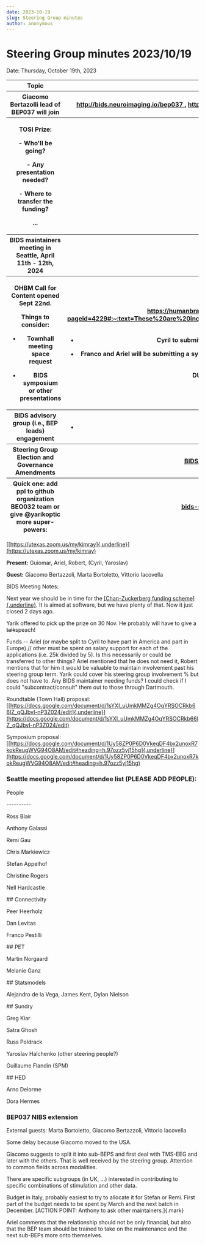 ```yaml
---
date: 2023-10-19
slug: Steering Group minutes
author: anonymous
---
```


# Steering Group minutes 2023/10/19

Date: Thursday, October 19th, 2023

<!--more-->


<table>
 <colgroup>
  <col style="width: 47%"/>
  <col style="width: 52%"/>
 </colgroup>
 <thead>
  <tr class="header">
   <th>
    <strong>
     Topic
    </strong>
   </th>
   <th>
    <strong>
     Relevant Links
    </strong>
   </th>
  </tr>
  <tr class="odd">
   <th>
    Giacomo Bertazolli lead of BEP037 will join
   </th>
   <th>
    <a href="http://bids.neuroimaging.io/bep037">
     <u>
      http://bids.neuroimaging.io/bep037
     </u>
    </a>
    ,
    <a href="https://mattermost.brainhack.org/brainhack/channels/nibs-bids">
     <u>
      https://mattermost.brainhack.org/brainhack/channels/nibs-bids
     </u>
    </a>
   </th>
  </tr>
  <tr class="header">
   <th>
    <p>
     TOSI Prize:
    </p>
    <p>
     - Who'll be going?
    </p>
    <p>
     - Any presentation needed?
    </p>
    <p>
     - Where to transfer the funding?
    </p>
    <p>
     ...
    </p>
   </th>
   <th>
   </th>
  </tr>
  <tr class="odd">
   <th>
    BIDS maintainers meeting in Seattle, April 11th - 12th, 2024
   </th>
   <th>
   </th>
  </tr>
  <tr class="header">
   <th>
    <p>
     OHBM Call for Content opened Sept 22nd.
    </p>
    <p>
     Things to consider:
    </p>
    <ul>
     <li>
      <p>
       Townhall meeting space request
      </p>
     </li>
     <li>
      <p>
       BIDS symposium or other presentations
      </p>
     </li>
    </ul>
   </th>
   <th>
    <p>
     <a href="https://humanbrainmapping.org/i4a/pages/index.cfm?pageid=4229#:~:text=These%20are%20included%20in%20the,%2435%20USD%20again%20in%202024">
      <u>
       https://humanbrainmapping.org/i4a/pages/index.cfm?pageid=4229#:~:text=These%20are%20included%20in%20the,%2435%20USD%20again%20in%202024
      </u>
     </a>
     .
    </p>
    <ul>
     <li>
      <p>
       Cyril to submit a round-table for town-hall meeting
      </p>
     </li>
     <li>
      <p>
       Franco and Ariel will be submitting a symposium, more content
(a.o., Russ to present along the lines of recent paper)
      </p>
     </li>
    </ul>
    <p>
     <strong>
      DUE DATE Nov 17, 2023
     </strong>
    </p>
   </th>
  </tr>
  <tr class="odd">
   <th>
    BIDS advisory group (i.e., BEP leads) engagement
   </th>
   <th>
    <ul>
     <li>
     </li>
    </ul>
   </th>
  </tr>
  <tr class="header">
   <th>
    Steering Group Election and Governance Amendments
   </th>
   <th>
    <a href="https://docs.google.com/document/d/18PpfSgcHckqejTZsRZlEDlJ_yD3JiwSQ8kCjVXorg6U/edit">
     <u>
      BIDS
governance amendment
     </u>
    </a>
   </th>
  </tr>
  <tr class="odd">
   <th>
    Quick one: add ppl to github organization BEO032 team or give
@yarikoptic more super-powers:
   </th>
   <th>
    <a href="https://github.com/bids-standard/.github/issues/6">
     <u>
      bids-standard/.github/issues/6
     </u>
    </a>
   </th>
  </tr>
 </thead>
 <tbody>
 </tbody>
</table>



[[https://utexas.zoom.us/my/kimray]{.underline}](https://utexas.zoom.us/my/kimray)

**Present:** Guiomar, Ariel, Robert, (Cyril, Yaroslav)

**Guest:** Giacomo Bertazzoli, Marta Bortoletto, Vittorio Iacovella


BIDS Meeting Notes:

Next year we should be in time for the [[Chan-Zuckerberg funding
scheme]{.underline}](https://chanzuckerberg.com/science/science-funding/).
It is aimed at software, but we have plenty of that. Now it just closed
2 days ago.

Yarik offered to pick up the prize on 30 Nov. He probably will have to
give a ~~talk~~speach!

Funds -- Ariel (or maybe split to Cyril to have part in America and part
in Europe) // other must be spent on salary support for each of the
applications (i.e. 25k divided by 5). Is this necessarily or could be
transferred to other things? Ariel mentioned that he does not need it,
Robert mentions that for him it would be valuable to maintain
involvement past his steering group term. Yarik could cover his steering
group involvement % but does not have to. Any BIDS maintainer needing
funds? I could check if I could "subcontract/consult" them out to those
through Dartmouth.

Roundtable (Town Hall) proposal:
[[https://docs.google.com/document/d/1sYXI_uUmkMMZg4OqYRSOCRkb66IZ_qQJbvI-nP3Z024/edit]{.underline}](https://docs.google.com/document/d/1sYXI_uUmkMMZg4OqYRSOCRkb66IZ_qQJbvI-nP3Z024/edit)

Symposium proposal:
[[https://docs.google.com/document/d/1Uy58ZP0P6D0VkeqDF4bx2unoxR7kokReugWVG94O8AM/edit#heading=h.97ozz5yj15hg]{.underline}](https://docs.google.com/document/d/1Uy58ZP0P6D0VkeqDF4bx2unoxR7kokReugWVG94O8AM/edit#heading=h.97ozz5yj15hg)

### Seattle meeting proposed attendee list (PLEASE ADD PEOPLE):

People

\-\-\-\-\-\-\-\-\--

Ross Blair

Anthony Galassi

Remi Gau

Chris Markiewicz

Stefan Appelhof

Christine Rogers

Nell Hardcastle

\## Connectivity

Peer Heerholz

Dan Levitas

Franco Pestilli

\## PET

Martin Norgaard

Melanie Ganz

\## Statsmodels

Alejandro de la Vega, James Kent, Dylan Nielson

\## Sundry

Greg Kiar

Satra Ghosh

Russ Poldrack

Yaroslav Halchenko (other steering people?)

Guillaume Flandin (SPM)

\## HED

Arno Delorme

Dora Hermes

### BEP037 NIBS extension

External guests: Marta Bortoletto, Giacomo Bertazzoli, Vittorio
Iacovella

Some delay because Giacomo moved to the USA.

Giacomo suggests to split it into sub-BEPS and first deal with TMS-EEG
and later with the others. That is well received by the steering group.
Attention to common fields across modalities.

There are specific subgroups (in UK, ...) interested in contributing to
specific combinations of stimulation and other data.

Budget in Italy, probably easiest to try to allocate it for Stefan or
Remi. First part of the budget needs to be spent by March and the next
batch in December. [ACTION POINT: Anthony to ask other
maintainers.]{.mark}

Ariel comments that the relationship should not be only financial, but
also that the BEP team should be trained to take on the maintenance and
the next sub-BEPs more onto themselves.
